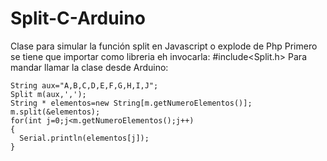 # Split-C-Arduino
Clase para simular la función split en Javascript o explode de Php
Primero se tiene que importar como libreria eh invocarla: 
    #include<Split.h>
Para mandar llamar la clase desde Arduino: 
    
    String aux="A,B,C,D,E,F,G,H,I,J";
    Split m(aux,',');
    String * elementos=new String[m.getNumeroElementos()];
    m.split(&elementos);
    for(int j=0;j<m.getNumeroElementos();j++)
    {
      Serial.println(elementos[j]);    
    }    
